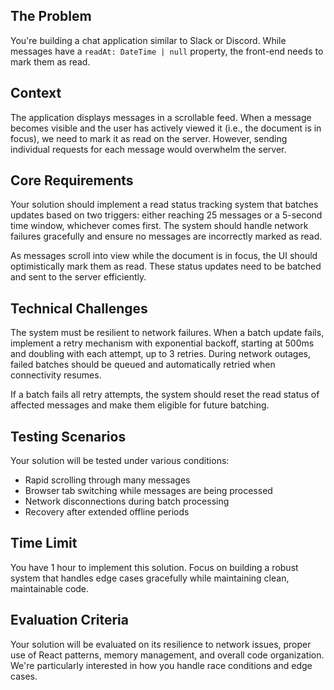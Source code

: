 ## The Problem

You're building a chat application similar to Slack or Discord. While messages have a `readAt: DateTime | null` property, the front-end needs to mark them as read.

## Context

The application displays messages in a scrollable feed. When a message becomes visible and the user has actively viewed it (i.e., the document is in focus), we need to mark it as read on the server. However, sending individual requests for each message would overwhelm the server.

## Core Requirements

Your solution should implement a read status tracking system that batches updates based on two triggers: either reaching 25 messages or a 5-second time window, whichever comes first. The system should handle network failures gracefully and ensure no messages are incorrectly marked as read.

As messages scroll into view while the document is in focus, the UI should optimistically mark them as read. These status updates need to be batched and sent to the server efficiently.

## Technical Challenges

The system must be resilient to network failures. When a batch update fails, implement a retry mechanism with exponential backoff, starting at 500ms and doubling with each attempt, up to 3 retries. During network outages, failed batches should be queued and automatically retried when connectivity resumes.

If a batch fails all retry attempts, the system should reset the read status of affected messages and make them eligible for future batching.

## Testing Scenarios

Your solution will be tested under various conditions:

- Rapid scrolling through many messages
- Browser tab switching while messages are being processed
- Network disconnections during batch processing
- Recovery after extended offline periods

## Time Limit

You have 1 hour to implement this solution. Focus on building a robust system that handles edge cases gracefully while maintaining clean, maintainable code.

## Evaluation Criteria

Your solution will be evaluated on its resilience to network issues, proper use of React patterns, memory management, and overall code organization. We're particularly interested in how you handle race conditions and edge cases.

